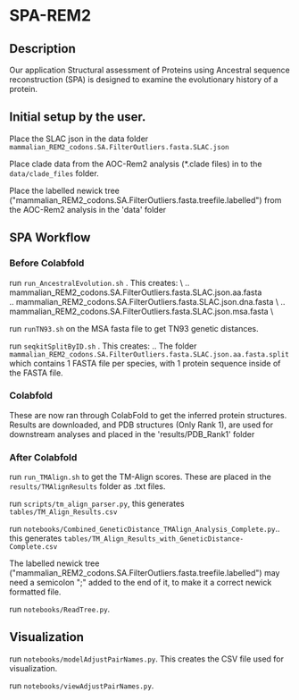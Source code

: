 # SPA-REM2

## Description

Our application Structural assessment of Proteins using Ancestral sequence reconstruction (SPA) is designed to examine the evolutionary history of a protein.

## Initial setup by the user.

Place the SLAC json in the data folder `mammalian_REM2_codons.SA.FilterOutliers.fasta.SLAC.json`

Place clade data from the AOC-Rem2 analysis (*.clade files) in to the `data/clade_files` folder.

Place the labelled newick tree ("mammalian_REM2_codons.SA.FilterOutliers.fasta.treefile.labelled") from the AOC-Rem2 analysis in the 'data' folder 

## SPA Workflow 

### Before Colabfold

run `run_AncestralEvolution.sh`
. This creates: \ 
.. mammalian_REM2_codons.SA.FilterOutliers.fasta.SLAC.json.aa.fasta \
.. mammalian_REM2_codons.SA.FilterOutliers.fasta.SLAC.json.dna.fasta \ 
.. mammalian_REM2_codons.SA.FilterOutliers.fasta.SLAC.json.msa.fasta \

run `runTN93.sh` on the MSA fasta file to get TN93 genetic distances.

run `seqkitSplitByID.sh`
. This creates:
.. The folder `mammalian_REM2_codons.SA.FilterOutliers.fasta.SLAC.json.aa.fasta.split` which contains 1 FASTA file per species, with 1 protein sequence inside of the FASTA file.

### Colabfold

These are now ran through ColabFold to get the inferred protein structures. Results are downloaded, and PDB structures (Only Rank 1), are used for downstream analyses and placed in the 'results/PDB_Rank1' folder

### After Colabfold

run `run_TMAlign.sh` to get the TM-Align scores. These are placed in the `results/TMAlignResults` folder as .txt files.

run `scripts/tm_align_parser.py`, this generates `tables/TM_Align_Results.csv`

run `notebooks/Combined_GeneticDistance_TMAlign_Analysis_Complete.py`.. this generates `tables/TM_Align_Results_with_GeneticDistance-Complete.csv`

The labelled newick tree ("mammalian_REM2_codons.SA.FilterOutliers.fasta.treefile.labelled") may need a semicolon ";" added to the end of it, to make it a correct newick formatted file.

run `notebooks/ReadTree.py`.

## Visualization

run `notebooks/modelAdjustPairNames.py`. This creates the CSV file used for visualization.

run `notebooks/viewAdjustPairNames.py`.